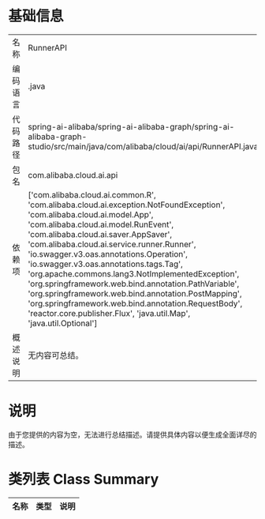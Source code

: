 # 基础信息

|      |      |
|------|------|
| 名称 | RunnerAPI |
| 编码语言 | .java |
| 代码路径 | spring-ai-alibaba/spring-ai-alibaba-graph/spring-ai-alibaba-graph-studio/src/main/java/com/alibaba/cloud/ai/api/RunnerAPI.java |
| 包名 | com.alibaba.cloud.ai.api |
| 依赖项 | ['com.alibaba.cloud.ai.common.R', 'com.alibaba.cloud.ai.exception.NotFoundException', 'com.alibaba.cloud.ai.model.App', 'com.alibaba.cloud.ai.model.RunEvent', 'com.alibaba.cloud.ai.saver.AppSaver', 'com.alibaba.cloud.ai.service.runner.Runner', 'io.swagger.v3.oas.annotations.Operation', 'io.swagger.v3.oas.annotations.tags.Tag', 'org.apache.commons.lang3.NotImplementedException', 'org.springframework.web.bind.annotation.PathVariable', 'org.springframework.web.bind.annotation.PostMapping', 'org.springframework.web.bind.annotation.RequestBody', 'reactor.core.publisher.Flux', 'java.util.Map', 'java.util.Optional'] |
| 概述说明 | 无内容可总结。 |

# 说明

由于您提供的内容为空，无法进行总结描述。请提供具体内容以便生成全面详尽的描述。

# 类列表 Class Summary

| 名称   | 类型  | 说明 |
|-------|------|-------------|




